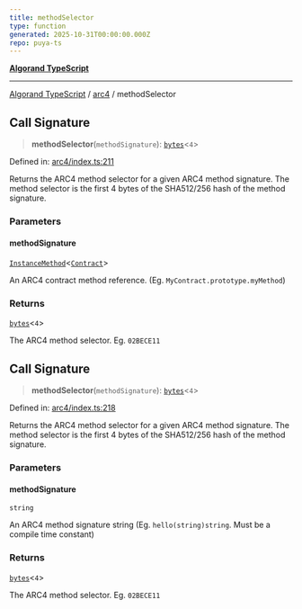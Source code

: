 ```yaml
---
title: methodSelector
type: function
generated: 2025-10-31T00:00:00.000Z
repo: puya-ts
---
```


[**Algorand TypeScript**](docs/_md/README)

---

[Algorand TypeScript](docs/_md/modules) / [arc4](/reference/algorand-typescript/api/arc4/readme/) / methodSelector

## Call Signature

> **methodSelector**(`methodSignature`): [`bytes`](/reference/algorand-typescript/api/index/type-aliases/bytes/)\<`4`\>

Defined in: [arc4/index.ts:211](https://github.com/algorandfoundation/puya-ts/blob/main/packages/algo-ts/src/arc4/index.ts#L211)

Returns the ARC4 method selector for a given ARC4 method signature. The method selector is the first
4 bytes of the SHA512/256 hash of the method signature.

### Parameters

#### methodSignature

[`InstanceMethod`](/reference/algorand-typescript/api/arc4/-internal-/type-aliases/instancemethod/)\<[`Contract`](/reference/algorand-typescript/api/arc4/classes/contract/)\>

An ARC4 contract method reference. (Eg. `MyContract.prototype.myMethod`)

### Returns

[`bytes`](/reference/algorand-typescript/api/index/type-aliases/bytes/)\<`4`\>

The ARC4 method selector. Eg. `02BECE11`

## Call Signature

> **methodSelector**(`methodSignature`): [`bytes`](/reference/algorand-typescript/api/index/type-aliases/bytes/)\<`4`\>

Defined in: [arc4/index.ts:218](https://github.com/algorandfoundation/puya-ts/blob/main/packages/algo-ts/src/arc4/index.ts#L218)

Returns the ARC4 method selector for a given ARC4 method signature. The method selector is the first
4 bytes of the SHA512/256 hash of the method signature.

### Parameters

#### methodSignature

`string`

An ARC4 method signature string (Eg. `hello(string)string`. Must be a compile time constant)

### Returns

[`bytes`](/reference/algorand-typescript/api/index/type-aliases/bytes/)\<`4`\>

The ARC4 method selector. Eg. `02BECE11`
